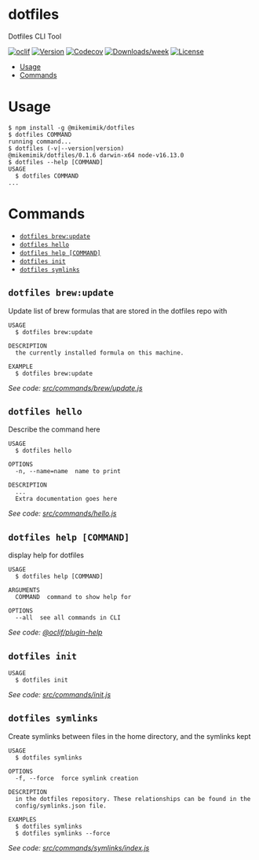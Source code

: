 dotfiles
========

Dotfiles CLI Tool

[![oclif](https://img.shields.io/badge/cli-oclif-brightgreen.svg)](https://oclif.io)
[![Version](https://img.shields.io/npm/v/dotfiles.svg)](https://npmjs.org/package/dotfiles)
[![Codecov](https://codecov.io/gh/mikemimik/dotfiles/branch/master/graph/badge.svg)](https://codecov.io/gh/mikemimik/dotfiles)
[![Downloads/week](https://img.shields.io/npm/dw/dotfiles.svg)](https://npmjs.org/package/dotfiles)
[![License](https://img.shields.io/npm/l/dotfiles.svg)](https://github.com/mikemimik/dotfiles/blob/master/package.json)

<!-- toc -->
* [Usage](#usage)
* [Commands](#commands)
<!-- tocstop -->
# Usage
<!-- usage -->
```sh-session
$ npm install -g @mikemimik/dotfiles
$ dotfiles COMMAND
running command...
$ dotfiles (-v|--version|version)
@mikemimik/dotfiles/0.1.6 darwin-x64 node-v16.13.0
$ dotfiles --help [COMMAND]
USAGE
  $ dotfiles COMMAND
...
```
<!-- usagestop -->
# Commands
<!-- commands -->
* [`dotfiles brew:update`](#dotfiles-brewupdate)
* [`dotfiles hello`](#dotfiles-hello)
* [`dotfiles help [COMMAND]`](#dotfiles-help-command)
* [`dotfiles init`](#dotfiles-init)
* [`dotfiles symlinks`](#dotfiles-symlinks)

## `dotfiles brew:update`

Update list of brew formulas that are stored in the dotfiles repo with

```
USAGE
  $ dotfiles brew:update

DESCRIPTION
  the currently installed formula on this machine.

EXAMPLE
  $ dotfiles brew:update
```

_See code: [src/commands/brew/update.js](https://github.com/mikemimik/dotfiles/blob/v0.1.6/src/commands/brew/update.js)_

## `dotfiles hello`

Describe the command here

```
USAGE
  $ dotfiles hello

OPTIONS
  -n, --name=name  name to print

DESCRIPTION
  ...
  Extra documentation goes here
```

_See code: [src/commands/hello.js](https://github.com/mikemimik/dotfiles/blob/v0.1.6/src/commands/hello.js)_

## `dotfiles help [COMMAND]`

display help for dotfiles

```
USAGE
  $ dotfiles help [COMMAND]

ARGUMENTS
  COMMAND  command to show help for

OPTIONS
  --all  see all commands in CLI
```

_See code: [@oclif/plugin-help](https://github.com/oclif/plugin-help/blob/v3.2.18/src/commands/help.ts)_

## `dotfiles init`

```
USAGE
  $ dotfiles init
```

_See code: [src/commands/init.js](https://github.com/mikemimik/dotfiles/blob/v0.1.6/src/commands/init.js)_

## `dotfiles symlinks`

Create symlinks between files in the home directory, and the symlinks kept

```
USAGE
  $ dotfiles symlinks

OPTIONS
  -f, --force  force symlink creation

DESCRIPTION
  in the dotfiles repository. These relationships can be found in the
  config/symlinks.json file.

EXAMPLES
  $ dotfiles symlinks
  $ dotfiles symlinks --force
```

_See code: [src/commands/symlinks/index.js](https://github.com/mikemimik/dotfiles/blob/v0.1.6/src/commands/symlinks/index.js)_
<!-- commandsstop -->
